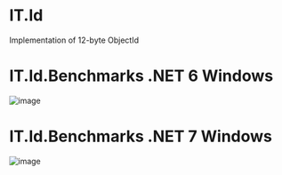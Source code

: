 # IT.Id
Implementation of 12-byte ObjectId

# IT.Id.Benchmarks .NET 6 Windows
![image](https://user-images.githubusercontent.com/1288091/202776036-d67e1d36-4fed-4c61-ae5d-7b00d84539ab.png)

# IT.Id.Benchmarks .NET 7 Windows
![image](https://user-images.githubusercontent.com/1288091/202780219-03d7ff98-b627-40a7-a998-b807829e5aeb.png)
